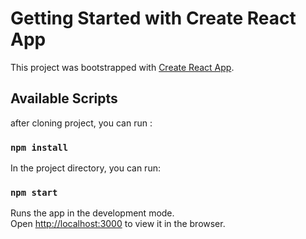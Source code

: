 # Getting Started with Create React App

This project was bootstrapped with [Create React App](https://github.com/facebook/create-react-app).

## Available Scripts

after cloning project, you can run :
### `npm install`

In the project directory, you can run:

### `npm start`

Runs the app in the development mode.\
Open [http://localhost:3000](http://localhost:3000) to view it in the browser.
